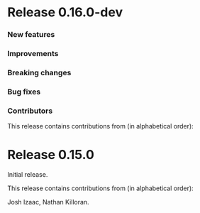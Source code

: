 # Release 0.16.0-dev

### New features

### Improvements

### Breaking changes

### Bug fixes

### Contributors

This release contains contributions from (in alphabetical order):


# Release 0.15.0

Initial release.

This release contains contributions from (in alphabetical order):

Josh Izaac, Nathan Killoran.
